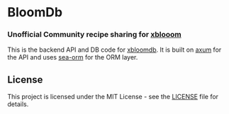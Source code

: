 # BloomDb

### **Unofficial**  Community recipe sharing for [xblooom](https://xbloom.com/)

This is the backend API and DB code for [xbloomdb](https://xlboomdb.dev). It is built on
[axum](https://github.com/tokio-rs/axum) for the API and uses [sea-orm](https://www.sea-ql.org/SeaORM/)
for the ORM layer.

## License

This project is licensed under the MIT License - see the [LICENSE](LICENSE) file for details.